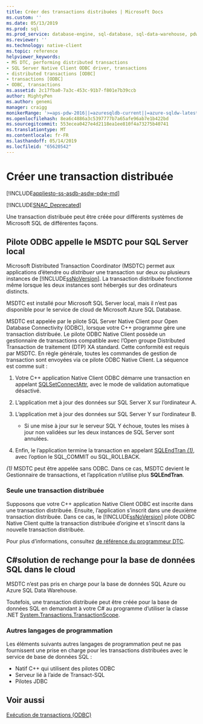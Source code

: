 ```yaml
---
title: Créer des transactions distribuées | Microsoft Docs
ms.custom: ''
ms.date: 05/13/2019
ms.prod: sql
ms.prod_service: database-engine, sql-database, sql-data-warehouse, pdw
ms.reviewer: ''
ms.technology: native-client
ms.topic: reference
helpviewer_keywords:
- MS DTC, performing distributed transactions
- SQL Server Native Client ODBC driver, transactions
- distributed transactions [ODBC]
- transactions [ODBC]
- ODBC, transactions
ms.assetid: 2c17fba0-7a3c-453c-91b7-f801e7b39ccb
author: MightyPen
ms.author: genemi
manager: craigg
monikerRange: '>=aps-pdw-2016||=azuresqldb-current||=azure-sqldw-latest||>=sql-server-2016||=sqlallproducts-allversions||>=sql-server-linux-2017||=azuresqldb-mi-current'
ms.openlocfilehash: 8ea6c4886a3c5397777b7a65afe96ab7e1b422bd
ms.sourcegitcommit: 553ecea0427e4d2118ea1ee810f4a73275b40741
ms.translationtype: MT
ms.contentlocale: fr-FR
ms.lasthandoff: 05/14/2019
ms.locfileid: "65620542"
---
```

# <a name="create-a-distributed-transaction"></a>Créer une transaction distribuée

[!INCLUDE[appliesto-ss-asdb-asdw-pdw-md](../../../includes/appliesto-ss-asdb-asdw-pdw-md.md)]

<!--
The following includes .md file is Empty, as of long before 2019/May/13.
/includes/snac-deprecated.md
-->

[!INCLUDE[SNAC_Deprecated](../../../includes/snac-deprecated.md)]

Une transaction distribuée peut être créée pour différents systèmes de Microsoft SQL de différentes façons.

## <a name="odbc-driver-calls-the-msdtc-for-sql-server-on-premises"></a>Pilote ODBC appelle le MSDTC pour SQL Server local

Microsoft Distributed Transaction Coordinator (MSDTC) permet aux applications d’étendre ou _distribuer_ une transaction sur deux ou plusieurs instances de [!INCLUDE[ssNoVersion](../../../includes/ssnoversion-md.md)]. La transaction distribuée fonctionne même lorsque les deux instances sont hébergés sur des ordinateurs distincts.

MSDTC est installé pour Microsoft SQL Server local, mais il n’est pas disponible pour le service de cloud de Microsoft Azure SQL Database.

MSDTC est appelée par le pilote SQL Server Native Client pour Open Database Connectivity (ODBC), lorsque votre C++ programme gère une transaction distribuée. Le pilote ODBC Native Client possède un gestionnaire de transactions compatible avec l’Open groupe Distributed Transaction de traitement (DTP) XA standard. Cette conformité est requis par MSDTC. En règle générale, toutes les commandes de gestion de transaction sont envoyées via ce pilote ODBC Native Client. La séquence est comme suit :

1. Votre C++ application Native Client ODBC démarre une transaction en appelant [SQLSetConnectAttr](../../../relational-databases/native-client-odbc-api/sqlsetconnectattr.md), avec le mode de validation automatique désactivé.

2. L’application met à jour des données sur SQL Server X sur l’ordinateur A.

3. L’application met à jour des données sur SQL Server Y sur l’ordinateur B.
    - Si une mise à jour sur le serveur SQL Y échoue, toutes les mises à jour non validées sur les deux instances de SQL Server sont annulées.

4. Enfin, le l’application termine la transaction en appelant [SQLEndTran _(1)_](../../../relational-databases/native-client-odbc-api/sqlendtran.md), avec l’option le SQL_COMMIT ou SQL_ROLLBACK.

_(1)_  MSDTC peut être appelée sans ODBC. Dans ce cas, MSDTC devient le Gestionnaire de transactions, et l’application n’utilise plus **SQLEndTran**.

### <a name="only-one-distributed-transaction"></a>Seule une transaction distribuée

Supposons que votre C++ application Native Client ODBC est inscrite dans une transaction distribuée. Ensuite, l’application s’inscrit dans une deuxième transaction distribuée. Dans ce cas, le [!INCLUDE[ssNoVersion](../../../includes/ssnoversion-md.md)] pilote ODBC Native Client quitte la transaction distribuée d’origine et s’inscrit dans la nouvelle transaction distribuée.

Pour plus d’informations, consultez [de référence du programmeur DTC](https://docs.microsoft.com/previous-versions/windows/desktop/ms686108\(v=vs.85\)).

## <a name="c-alternative-for-sql-database-in-the-cloud"></a>C#solution de rechange pour la base de données SQL dans le cloud

MSDTC n’est pas pris en charge pour la base de données SQL Azure ou Azure SQL Data Warehouse.

Toutefois, une transaction distribuée peut être créée pour la base de données SQL en demandant à votre C# au programme d’utiliser la classe .NET [System.Transactions.TransactionScope](/dotnet/api/system.transactions.transactionscope).

### <a name="other-programming-languages"></a>Autres langages de programmation

Les éléments suivants autres langages de programmation peut ne pas fournissent une prise en charge pour les transactions distribuées avec le service de base de données SQL :

- Natif C++ qui utilisent des pilotes ODBC
- Serveur lié à l’aide de Transact-SQL
- Pilotes JDBC

## <a name="see-also"></a>Voir aussi

[Exécution de transactions (ODBC)](performing-transactions-in-odbc.md)
